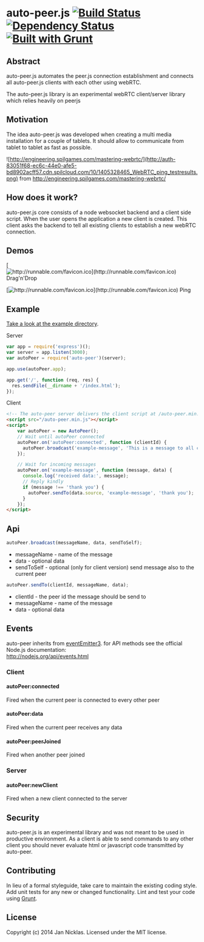 # auto-peer.js [![Build Status](https://secure.travis-ci.org/jantimon/auto-peer.svg?branch=master)](http://travis-ci.org/jantimon/auto-peer)  [![Dependency Status](https://david-dm.org/jantimon/auto-peer.svg)](https://david-dm.org/jantimon/auto-peer.png) [![Built with Grunt](https://cdn.gruntjs.com/builtwith.png)](http://gruntjs.com/)

## Abstract

auto-peer.js automates the peer.js connection establishment and connects all auto-peer.js clients with each other using webRTC.

The auto-peer.js library is an experimental webRTC client/server library which relies heavily on peerjs

## Motivation

The idea auto-peer.js was developed when creating a multi media installation for a couple of tablets. It should allow to communicate from tablet to tablet as fast as possible.

![http://engineering.spilgames.com/mastering-webrtc/](http://auth-83051f68-ec6c-44e0-afe5-bd8902acff57.cdn.spilcloud.com/10/1405328465_WebRTC_ping_testresults.png)
from http://engineering.spilgames.com/mastering-webrtc/

## How does it work?

auto-peer.js core consists of a node websocket backend and a client side script.
When the user opens the application a new client is created. This client asks the backend to tell all existing clients to establish a new webRTC connection.

## Demos


  [![http://runnable.com/favicon.ico](http://runnable.com/favicon.ico)   Drag'n'Drop](http://runnable.com/VLf8lzN2CN07H5Jl/auto-peer-drag-example-for-node-js)

  [![http://runnable.com/favicon.ico](http://runnable.com/favicon.ico)   Ping](http://runnable.com/VLfOe_WNcp9fB-0u/auto-peer-ping-example-for-node-js)

## Example



[Take a look at the example directory](https://github.com/jantimon/auto-peer/tree/master/examples).

Server

```JavaScript
var app = require('express')();
var server = app.listen(3000);
var autoPeer = require('auto-peer')(server);

app.use(autoPeer.app);

app.get('/', function (req, res) {
  res.sendFile(__dirname + '/index.html');
});
```

Client

```HTML
<!-- The auto-peer server delivers the client script at /auto-peer.min.js -->
<script src="/auto-peer.min.js"></script>
<script>
    var autoPeer = new AutoPeer();
    // Wait until autoPeer connected
    autoPeer.on('autoPeer:connected', function (clientId) {
      autoPeer.broadcast('example-message', 'This is a message to all connected peers from ' + clientId);
    });

    // Wait for incoming messages
    autoPeer.on('example-message', function (message, data) {
      console.log('received data:', message);
      // Reply kindly
      if (message !== 'thank you') {
        autoPeer.sendTo(data.source, 'example-message', 'thank you');
      }
    });
</script>
```

## Api


```js
autoPeer.broadcast(messageName, data, sendToSelf);
```

+ messageName - name of the message
+ data - optional data
+ sendToSelf - optional (only for client version) send message also to the current peer


```js
autoPeer.sendTo(clientId, messageName, data);
```

+ clientId - the peer id the message should be send to
+ messageName - name of the message
+ data - optional data


## Events

auto-peer inherits from [eventEmitter3](https://github.com/primus/EventEmitter3). for API methods see the official Node.js documentation:  
http://nodejs.org/api/events.html

### Client

#### autoPeer:connected

Fired when the current peer is connected to every other peer

#### autoPeer:data

Fired when the current peer receives any data

#### autoPeer:peerJoined

Fired when another peer joined

### Server

#### autoPeer:newClient

Fired when a new client connected to the server

## Security

auto-peer.js is an experimental library and was not meant to be used in productive environment.
As a client is able to send commands to any other client you should never evaluate html or javascript code transmitted by auto-peer.

## Contributing
In lieu of a formal styleguide, take care to maintain the existing coding style. Add unit tests for any new or changed functionality. Lint and test your code using [Grunt](http://gruntjs.com/).

## License
Copyright (c) 2014 Jan Nicklas. Licensed under the MIT license.
